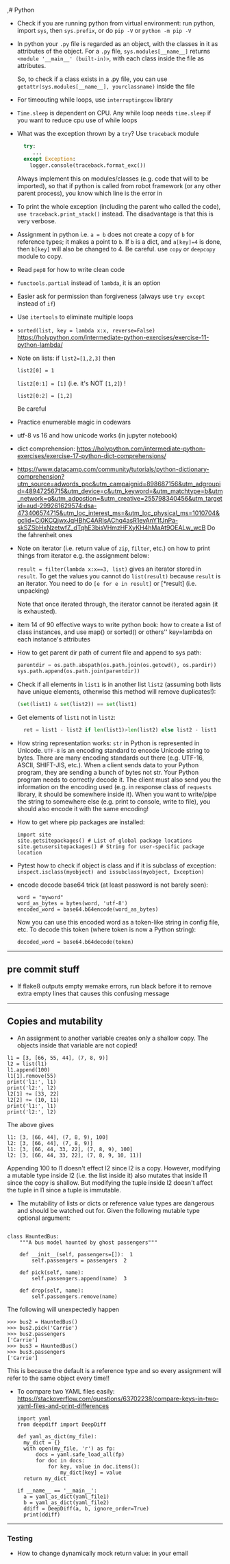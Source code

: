 ,# Python

- Check if you are running python from virtual environment: run python, import ```sys```, then ```sys.prefix```, or do ```pip -V``` or ```python -m pip -V```

-  In python your ```.py``` file is regarded as an object, with the classes in it as attributes of the object.
    For a ```.py``` file, ```sys.modules[__name__]``` returns ```<module '__main__' (built-in)>```, with each class inside the file as attributes.

    So, to check if a class exists in a .py file, you can use ```getattr(sys.modules[__name__], yourclassname)``` inside the file

- For timeouting while loops, use ```interruptingcow``` library
- ```Time.sleep``` is dependent on CPU. Any while loop needs ```time.sleep``` if you want to reduce cpu use of while loops
- What was the exception thrown by a ```try```? Use ```traceback``` module
  ```python
    try: 
       ...
    except Exception:
      logger.console(traceback.format_exc())
   ```

    Always implement this on modules/classes (e.g. code that will to be imported),  so that if python is called from robot framework (or any other parent process), you know which line is the error in

-  To print the whole exception (including the parent who called the code), ```use traceback.print_stack()``` instead. The disadvantage is that this is very verbose.
-  Assignment in python i.e. ```a = b``` does not create a copy of ```b``` for reference types; it makes a point to ```b```. If ```b``` is a dict, and ```a[key]=4``` is done, then ```b[key]``` will also be changed to 4. Be careful. use ```copy``` or ```deepcopy``` module to copy.
- Read ```pep8``` for how to write clean code
- ```functools.partial``` instead of ```lambda```, it is an option
- Easier ask for permission than forgiveness (always use ```try except``` instead of ```if```)
- Use ```itertools``` to eliminate multiple loops
- ```sorted(list, key = lambda x:x, reverse=False)``` https://holypython.com/intermediate-python-exercises/exercise-11-python-lambda/
- Note on lists: if ```list2=[1,2,3]``` then
  
  ```list2[0] = 1```
  
  ```list2[0:1] = [1]```  (i.e. it's NOT ```[1,2]```) !
  
  ```list2[0:2] = [1,2]```

  Be careful

 
- Practice enumerable magic in codewars

- utf-8 vs 16 and how unicode works (in jupyter notebook)

- dict comprehension: https://holypython.com/intermediate-python-exercises/exercise-17-python-dict-comprehensions/

- https://www.datacamp.com/community/tutorials/python-dictionary-comprehension?utm_source=adwords_ppc&utm_campaignid=898687156&utm_adgroupid=48947256715&utm_device=c&utm_keyword=&utm_matchtype=b&utm_network=g&utm_adpostion=&utm_creative=255798340456&utm_targetid=aud-299261629574:dsa-473406574715&utm_loc_interest_ms=&utm_loc_physical_ms=1010704&gclid=Cj0KCQjwxJqHBhC4ARIsAChq4asR1eyAnY1fJnPa-skSZSbHxNzetwfZ_dTqhE3bisVHmzHFXyKH4hMaAt9OEALw_wcB
Do the fahrenheit ones

- Note on iterator (i.e. return value of ```zip```, ```filter```, etc.) on how to print things from iterator e.g. the assignment below:
  
  ```result = filter(lambda x:x==3, list)```
gives an iterator stored in ```result```. To get the values you cannot do ```list(result)``` because ```result``` is an iterator. You need to do ```[e for e in result]``` or [*result] (i.e. unpacking)

    Note that once iterated through, the iterator cannot be iterated again (it is exhausted).

- item 14 of 90 effective ways to write python book: how to create a list of class instances, and use map() or sorted() or others'' key=lambda on each instance's attributes
- How to get parent dir path of current file and append to sys path:
    ```python
    parentdir = os.path.abspath(os.path.join(os.getcwd(), os.pardir))
    sys.path.append(os.path.join(parentdir))
    ```
- Check if all elements in ```list1``` is in another list ```list2``` (assuming both lists have unique elements, otherwise this method will remove duplicates!):
  ```python
  (set(list1) & set(list2)) == set(list1)
  ```
- Get elements of ```list1``` not in ```list2```:
  ```python
    ret = list1 - list2 if len(list1)>len(list2) else list2 - list1
  ```
- How string representation works:
```str``` in Python is represented in Unicode.
```UTF-8``` is an encoding standard to encode Unicode string to bytes. There are many encoding standards out there (e.g. UTF-16, ASCII, SHIFT-JIS, etc.).
When a client sends data to your Python program, they are sending a bunch of bytes not str.
Your Python program needs to correctly decode it. The client must also send you the information on the encoding used (e.g. in response class of ```requests``` library, it should be somewhere inside it).
When you want to write/pipe the string to somewhere else (e.g. print to console, write to file), you should also encode it with the same encoding!

- How to get where pip packages are installed:
   ``` 
   import site
   site.getsitepackages() # List of global package locations
   site.getusersitepackages() # String for user-specific package location
   ```

- Pytest how to check if object is class and if it is subclass of exception:
  ``` inspect.isclass(myobject) and issubclass(myobject, Exception) ```

- encode decode base64 trick (at least password is not barely seen):
  ```
  word = "myword"
  word_as_bytes = bytes(word, 'utf-8')
  encoded_word = base64.b64encode(word_as_bytes)
  ```
  Now you can use this encoded word as a token-like string in config file, etc.
  To decode this token (where token is now a Python string):
  ```
  decoded_word = base64.b64decode(token)
  ```

-------------------

## pre commit stuff

- If flake8 outputs empty wemake errors, run black before it to remove extra empty lines that causes this confusing message



-------------------

## Copies and mutability

- An assignment to another variable creates only a shallow copy. The objects inside that variable are not copied!

```
l1 = [3, [66, 55, 44], (7, 8, 9)]
l2 = list(l1)      
l1.append(100)     
l1[1].remove(55)   
print('l1:', l1)
print('l2:', l2)
l2[1] += [33, 22]  
l2[2] += (10, 11)  
print('l1:', l1)
print('l2:', l2)
```
The above gives
```
l1: [3, [66, 44], (7, 8, 9), 100]
l2: [3, [66, 44], (7, 8, 9)]
l1: [3, [66, 44, 33, 22], (7, 8, 9), 100]
l2: [3, [66, 44, 33, 22], (7, 8, 9, 10, 11)]
```

Appending 100 to l1 doesn't effect l2 since l2 is a copy. However, modifying a mutable type inside l2 (i.e. the list inside it) also mutates that inside l1 since the copy is shallow. But modifying the tuple inside l2 doesn't affect the tuple in l1 since a tuple is immutable.

- The mutability of lists or dicts or reference value types are dangerous and should be watched out for. Given the following mutable type optional argument:

```

class HauntedBus:
    """A bus model haunted by ghost passengers"""

    def __init__(self, passengers=[]):  1
        self.passengers = passengers  2

    def pick(self, name):
        self.passengers.append(name)  3

    def drop(self, name):
        self.passengers.remove(name)
```

The following will unexpectedly happen

```
>>> bus2 = HauntedBus()  
>>> bus2.pick('Carrie')
>>> bus2.passengers
['Carrie']
>>> bus3 = HauntedBus()  
>>> bus3.passengers  
['Carrie']
```
This is because the default is a reference type and so every assignment will refer to the same object every time!!

- To compare two YAML files easily: https://stackoverflow.com/questions/63702238/compare-keys-in-two-yaml-files-and-print-differences
  ```
  import yaml
  from deepdiff import DeepDiff

  def yaml_as_dict(my_file):
    my_dict = {}
    with open(my_file, 'r') as fp:
        docs = yaml.safe_load_all(fp)
        for doc in docs:
            for key, value in doc.items():
                my_dict[key] = value
    return my_dict

  if __name__ == '__main__':
    a = yaml_as_dict(yaml_file1)
    b = yaml_as_dict(yaml_file2)
    ddiff = DeepDiff(a, b, ignore_order=True)
    print(ddiff)
  ```
  
-------------------

### Testing

- How to change dynamically mock return value: in your email
